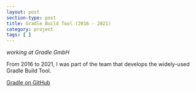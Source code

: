 ```yaml
---
layout: post
section-type: post
title: Gradle Build Tool (2016 - 2021)
category: project
tags: [ ]
---
```

_working at Gradle GmbH_

From 2016 to 2021, I was part of the team that develops the widely-used Gradle Build Tool.

<a href="https://github.com/gradle/gradle">Gradle on GitHub</a>
